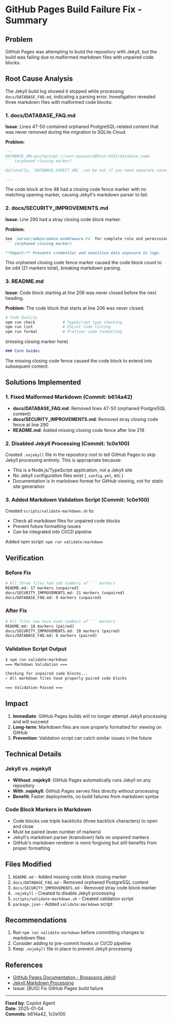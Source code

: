# GitHub Pages Build Failure Fix - Summary

## Problem
GitHub Pages was attempting to build the repository with Jekyll, but the build was failing due to malformed markdown files with unpaired code blocks.

## Root Cause Analysis

The Jekyll build log showed it stopped while processing `docs/DATABASE_FAQ.md`, indicating a parsing error. Investigation revealed three markdown files with malformed code blocks:

### 1. docs/DATABASE_FAQ.md
**Issue**: Lines 47-50 contained orphaned PostgreSQL-related content that was never removed during the migration to SQLite Cloud.

**Problem**:
```markdown
---
DATABASE_URL=postgresql://user:password@host:5432/database_name
``` (orphaned closing marker)

Optionally, `DATABASE_DIRECT_URL` can be set if you need separate connection pools.

---
```

The code block at line 48 had a closing code fence marker with no matching opening marker, causing Jekyll's markdown parser to fail.

### 2. docs/SECURITY_IMPROVEMENTS.md
**Issue**: Line 290 had a stray closing code block marker.

**Problem**:
```markdown
See `server/admin/admin.middleware.ts` for complete role and permission definitions.
``` (orphaned closing marker)

**Impact:** Prevents credential and sensitive data exposure in logs.
```

This orphaned closing code fence marker caused the code block count to be odd (21 markers total), breaking markdown parsing.

### 3. README.md
**Issue**: Code block starting at line 206 was never closed before the next heading.

**Problem**: The code block that starts at line 206 was never closed.

```bash
# Code Quality
npm run check            # TypeScript type checking
npm run lint             # ESLint code linting
npm run format           # Prettier code formatting
```
(missing closing marker here)

```markdown
### Core Guides
```

The missing closing code fence caused the code block to extend into subsequent content.

## Solutions Implemented

### 1. Fixed Malformed Markdown (Commit: b614a42)
- **docs/DATABASE_FAQ.md**: Removed lines 47-50 (orphaned PostgreSQL content)
- **docs/SECURITY_IMPROVEMENTS.md**: Removed stray closing code fence at line 290
- **README.md**: Added missing closing code fence after line 219

### 2. Disabled Jekyll Processing (Commit: 1c0e100)
Created `.nojekyll` file in the repository root to tell GitHub Pages to skip Jekyll processing entirely. This is appropriate because:
- This is a Node.js/TypeScript application, not a Jekyll site
- No Jekyll configuration files exist (`_config.yml`, etc.)
- Documentation is in markdown format for GitHub viewing, not for static site generation

### 3. Added Markdown Validation Script (Commit: 1c0e100)
Created `scripts/validate-markdown.sh` to:
- Check all markdown files for unpaired code blocks
- Prevent future formatting issues
- Can be integrated into CI/CD pipeline

Added npm script: `npm run validate:markdown`

## Verification

### Before Fix
```bash
# All three files had odd numbers of ``` markers
README.md: 17 markers (unpaired)
docs/SECURITY_IMPROVEMENTS.md: 21 markers (unpaired)
docs/DATABASE_FAQ.md: 9 markers (unpaired)
```

### After Fix
```bash
# All files now have even numbers of ``` markers
README.md: 18 markers (paired)
docs/SECURITY_IMPROVEMENTS.md: 20 markers (paired)
docs/DATABASE_FAQ.md: 8 markers (paired)
```

### Validation Script Output
```bash
$ npm run validate:markdown
=== Markdown Validation ===

Checking for unpaired code blocks...
✓ All markdown files have properly paired code blocks

=== Validation Passed ===
```

## Impact

1. **Immediate**: GitHub Pages builds will no longer attempt Jekyll processing and will succeed
2. **Long-term**: Markdown files are now properly formatted for viewing on GitHub
3. **Prevention**: Validation script can catch similar issues in the future

## Technical Details

### Jekyll vs .nojekyll
- **Without .nojekyll**: GitHub Pages automatically runs Jekyll on any repository
- **With .nojekyll**: GitHub Pages serves files directly without processing
- **Benefit**: Faster deployments, no build failures from markdown syntax

### Code Block Markers in Markdown
- Code blocks use triple backticks (three backtick characters) to open and close
- Must be paired (even number of markers)
- Jekyll's markdown parser (kramdown) fails on unpaired markers
- GitHub's markdown renderer is more forgiving but still benefits from proper formatting

## Files Modified

1. `README.md` - Added missing code block closing marker
2. `docs/DATABASE_FAQ.md` - Removed orphaned PostgreSQL content
3. `docs/SECURITY_IMPROVEMENTS.md` - Removed stray code block marker
4. `.nojekyll` - Created to disable Jekyll processing
5. `scripts/validate-markdown.sh` - Created validation script
6. `package.json` - Added `validate:markdown` script

## Recommendations

1. Run `npm run validate:markdown` before committing changes to markdown files
2. Consider adding to pre-commit hooks or CI/CD pipeline
3. Keep `.nojekyll` file in place to prevent Jekyll processing

## References

- [GitHub Pages Documentation - Bypassing Jekyll](https://docs.github.com/en/pages/getting-started-with-github-pages/about-github-pages#static-site-generators)
- [Jekyll Markdown Processing](https://jekyllrb.com/docs/configuration/markdown/)
- Issue: [BUG] Fix GitHub Pages build failure

---

**Fixed by**: Copilot Agent  
**Date**: 2025-01-04  
**Commits**: b614a42, 1c0e100
